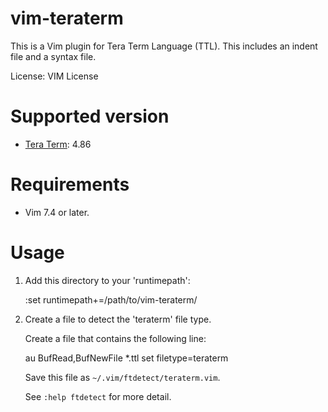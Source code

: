 # vim-teraterm

This is a Vim plugin for Tera Term Language (TTL).
This includes an indent file and a syntax file.

License: VIM License

# Supported version

* [Tera Term](http://ttssh2.osdn.jp/index.html.en): 4.86

# Requirements

* Vim 7.4 or later.

# Usage

1. Add this directory to your 'runtimepath':

	:set runtimepath+=/path/to/vim-teraterm/

2. Create a file to detect the 'teraterm' file type.

   Create a file that contains the following line:

	au BufRead,BufNewFile *.ttl	set filetype=teraterm

   Save this file as `~/.vim/ftdetect/teraterm.vim`.

   See `:help ftdetect` for more detail.
